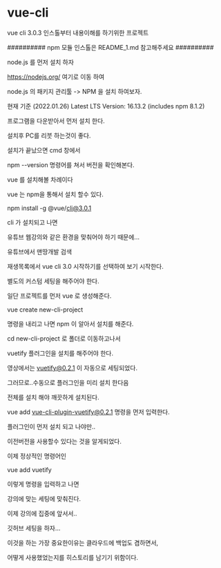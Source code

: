 # vue-cli
vue cli 3.0.3 인스톨부터 내용이해를 하기위한 프로젝트

########## npm 모듈 인스톨은 README_1.md 참고해주세요 ##########

node.js 를 먼저 설치 하자

https://nodejs.org/ 여기로 이동 하여 

node.js 의 패키지 관리툴 -> NPM 을 설치 하여보자.

현재 기준 (2022.01.26)
Latest LTS Version: 16.13.2 (includes npm 8.1.2)

프로그램을 다운받아서 먼저 설치 한다.

설치후 PC를 리붓 하는것이 좋다.

설치가 끝났으면 cmd 창에서 

npm --version 명령어를 쳐서 버전을 확인해본다.

vue 를 설치해볼 차례이다

vue 는 npm을 통해서 설치 할수 있다.

npm install -g @vue/cli@3.0.1

cli 가 설치되고 나면 

유튜브 웹강의와 같은 환경을 맞춰어야 하기 때문에...

유튜브에서 맨땅개발 검색

재생목록에서 vue cli 3.0 시작하기를 선택하여 보기 시작한다.

별도의 커스텀 세팅을 해주어야 한다.

일단 프로젝트를 먼저 vue 로 생성해준다.

vue create new-cli-project 

명령을 내리고 나면 npm 이 알아서 설치를 해준다.

cd new-cli-project 로 폴더로 이동하고나서

vuetify 플러그인을 설치를 해주어야 한다.

영상에서는 vuetify@0.2.1 이 자동으로 세팅되었다.

그러므로..수동으로 플러그인을 미리 설치 한다음 

전체를 설치 해야 깨끗하게 설치된다.

vue add vue-cli-plugin-vuetify@0.2.1  명령을 먼저 입력한다.

플러그인이 먼저 설치 되고 나야만.. 

이전버전을 사용할수 있다는 것을 알게되었다.

이제 정상적인 명령어인

vue add vuetify  

이렇게 명령을 입력하고 나면 

강의에 맞는 세팅에 맞춰진다.

이제 강의에 집중에 앞서서.. 

깃허브 세팅을 하자...

이것을 하는 가장 중요한이유는 클라우드에 백업도 겸하면서, 

어떻게 사용했었는지를 히스토리를 남기기 위함이다.









